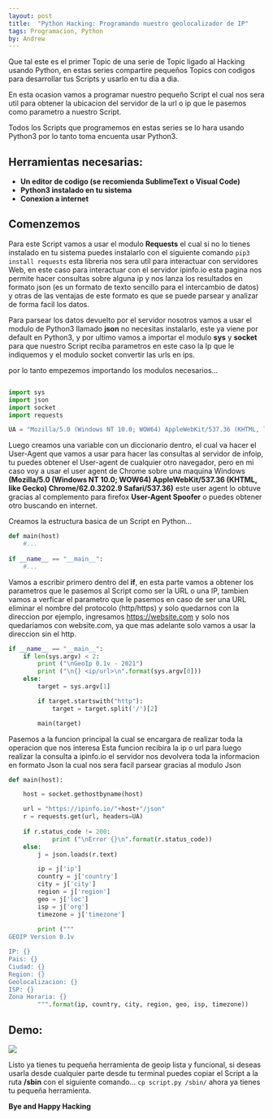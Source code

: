```yaml
---
layout: post
title:  "Python Hacking: Programando nuestro geolocalizador de IP"
tags: Programacion, Python
by: Andrew
---
```


Que tal este es el primer Topic de una serie de Topic ligado al Hacking
usando Python, en estas series compartire pequeños Topics con codigos para
desarrollar tus Scripts y usarlo en tu dia a dia.

En esta ocasion vamos a programar nuestro pequeño Script el cual nos sera
util para obtener la ubicacion del servidor de la url o ip que le pasemos
como parametro a nuestro Script.

Todos los Scripts que programemos en estas series se lo hara usando Python3
por lo tanto toma encuenta usar Python3.

## Herramientas necesarias:

- **Un editor de codigo (se recomienda SublimeText o Visual Code)**
- **Python3 instalado en tu sistema**
- **Conexion a internet**

## Comenzemos

Para este Script vamos a usar el modulo **Requests** el cual si no lo
tienes instalado en tu sistema puedes instalarlo con el siguiente comando
```pip3 install requests``` esta libreria nos sera util para interactuar
con servidores Web, en este caso para interactuar con el servidor ipinfo.io
esta pagina nos permite hacer consultas sobre alguna ip y nos lanza los resultados
en formato json (es un formato de texto sencillo para el intercambio de datos)
y otras de las ventajas de este formato es que se puede parsear y analizar
de forma facil los datos.

Para parsear los datos devuelto por el servidor nosotros vamos a usar el
modulo de Python3 llamado **json** no necesitas instalarlo, este ya viene
por default en Python3, y por ultimo vamos a importar el modulo **sys** y **socket**
para que nuestro Script reciba parametros en este caso la Ip que le indiquemos y
el modulo socket convertir las urls en ips.

por lo tanto empezemos importando los modulos necesarios...

```python

import sys
import json
import socket
import requests

UA = "Mozilla/5.0 (Windows NT 10.0; WOW64) AppleWebKit/537.36 (KHTML, like Gecko) Chrome/62.0.3202.9 Safari/537.36"
```

Luego creamos una variable con un diccionario dentro, el cual va hacer el User-Agent
que vamos a usar para hacer las consultas al servidor de infoip, tu puedes obtener
el User-agent de cualquier otro navegador, pero en mi caso voy a usar el user agent de 
Chrome sobre una maquina Windows **(Mozilla/5.0 (Windows NT 10.0; WOW64) AppleWebKit/537.36 (KHTML, like Gecko) Chrome/62.0.3202.9 Safari/537.36)**
este user agent lo obtuve gracias al complemento para firefox **User-Agent Spoofer** o puedes obtener
otro buscando en internet.

Creamos la estructura basica de un Script en Python...

```python
def main(host)
	#...
	
if __name__ == "__main__":
	#...
```

Vamos a escribir primero dentro del **if**, en esta parte vamos a obtener los parametros que 
le pasemos al Script como ser la URL o una IP, tambien vamos a verficar el parametro que le pasemos
en caso de ser una URL eliminar el nombre del protocolo (http/https) y solo quedarnos con la direccion
por ejemplo, ingresamos https://website.com  y solo nos quedariamos con website.com, ya que mas adelante
solo vamos a usar la direccion sin el http.

```python
if __name__ == "__main__":
	if len(sys.argv) < 2:
		print ("\nGeoIp 0.1v - 2021")
		print ("\n{} <ip/url>\n".format(sys.argv[0]))
	else:
		target = sys.argv[1]

		if target.startswith("http"):
			target = target.split('/')[2]

		main(target)
```

Pasemos a la funcion principal la cual se encargara de realizar toda la operacion que nos interesa
Esta funcion recibira la ip o url para luego realizar la consulta a ipinfo.io el servidor nos 
devolvera toda la informacion en formato Json la cual nos sera facil parsear gracias al modulo Json

```python
def main(host):

	host = socket.gethostbyname(host)

	url = "https://ipinfo.io/"+host+"/json"
	r = requests.get(url, headers=UA)
	
	if r.status_code != 200:
			print ("\nError {}\n".format(r.status_code))
	else:
		j = json.loads(r.text)

		ip = j['ip']
		country = j['country']
		city = j['city']
		region = j['region']
		geo = j['loc']
		isp = j['org']
		timezone = j['timezone']
		
		print ("""
GEOIP Version 0.1v

IP: {}
Pais: {}
Ciudad: {}
Region: {}
Geolocalizacion: {}
ISP: {}
Zona Horaria: {}
		""".format(ip, country, city, region, geo, isp, timezone))
```
## Demo:
<img src="https://i.ibb.co/R3R7Kfn/geoip-capture.png"></img>

Listo ya tienes tu pequeña herramienta de geoip lista y funcional, si deseas
usarla desde cualquier parte desde tu terminal puedes copiar el Script a la ruta
**/sbin** con el siguiente comando... ```cp script.py /sbin/``` ahora ya tienes
tu pequeña herramienta.

**Bye and Happy Hacking**
